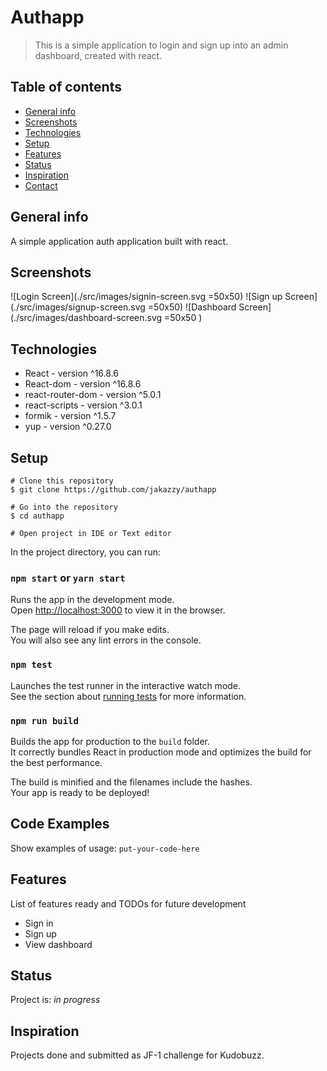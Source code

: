 # Authapp
> This is a simple application to login and sign up into an admin dashboard, created with react.

## Table of contents
* [General info](#general-info)
* [Screenshots](#screenshots)
* [Technologies](#technologies)
* [Setup](#setup)
* [Features](#features)
* [Status](#status)
* [Inspiration](#inspiration)
* [Contact](#contact)

## General info
A simple application auth application built with react.

## Screenshots
![Login Screen](./src/images/signin-screen.svg =50x50)
![Sign up Screen](./src/images/signup-screen.svg =50x50)
![Dashboard Screen](./src/images/dashboard-screen.svg =50x50 )

## Technologies
* React - version ^16.8.6
* React-dom - version ^16.8.6
* react-router-dom - version ^5.0.1
* react-scripts - version ^3.0.1
* formik - version ^1.5.7
* yup - version ^0.27.0


## Setup
```
# Clone this repository
$ git clone https://github.com/jakazzy/authapp

# Go into the repository
$ cd authapp

# Open project in IDE or Text editor
```
In the project directory, you can run:

### `npm start` or `yarn start`

Runs the app in the development mode.<br>
Open [http://localhost:3000](http://localhost:3000) to view it in the browser.

The page will reload if you make edits.<br>
You will also see any lint errors in the console.

### `npm test`

Launches the test runner in the interactive watch mode.<br>
See the section about [running tests](https://facebook.github.io/create-react-app/docs/running-tests) for more information.

### `npm run build`

Builds the app for production to the `build` folder.<br>
It correctly bundles React in production mode and optimizes the build for the best performance.

The build is minified and the filenames include the hashes.<br>
Your app is ready to be deployed!

## Code Examples
Show examples of usage:
`put-your-code-here`

## Features
List of features ready and TODOs for future development
* Sign in
* Sign up
* View dashboard

## Status
Project is: _in progress_

## Inspiration
Projects done and submitted as JF-1 challenge for Kudobuzz.

















